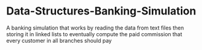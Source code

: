 # Data-Structures-Banking-Simulation
A banking simulation that works by reading the data from text files then storing it in linked lists to eventually compute the paid commission that every customer in all branches should pay
